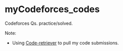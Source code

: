 # myCodeforces_codes
Codeforces Qs. practice/solved.
<br>

Note: 
- Using [Code-retriever](https://github.com/Mohd-3/CodeRetriever) to pull my code submissions. 

